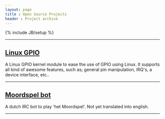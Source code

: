 ```yaml
---
layout: page
title : Open Source Projects
header : Project archive
---
```

{% include JB/setup %}

<hr />

<h2><a href="/linux-gpio/">Linux GPIO</a></h2>
<p>A Linux GPIO kernel module to ease the use of GPIO using Linux. It supports all kind of awesome features, such as; general pin manipulation,
IRQ's, a device interface, etc..</p>
<hr />

<h2><a href="/linux-gpio/">Moordspel bot</a></h2>
<p>A dutch IRC bot to play 'het Moordspel'. Not yet translated into english.</p>
<hr />